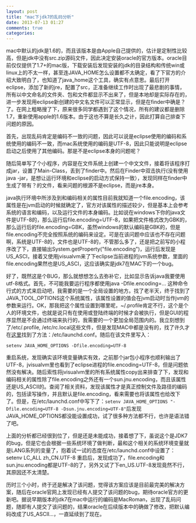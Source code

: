```yaml
---
layout: post
title: "mac下jdk7的乱码分析"
date: 2013-07-13 01:27
comments: true
categories: 
---
```


mac中默认的jdk是1.6的，而且该版本是由Apple自己提供的，估计是定制性比较高，但是jdk中没有src.zip源码文件，因此决定安装oracle的官方版本。oracle目前仅仅提供了1.7+的mac版，下载安装后发现安装的jdk的目录结构和传统win或linux上的不太一样，甚至连JAVA_HOME怎么设置都不太确定，看了下官方的介绍大致明白了，也知道了java_home这个工具，确实有点意思。最后打开eclipse，添加了新的jre，配置了src，正准备继续工作时出现了最悲剧的事情，所有以中文命名的文件夹、包和文件都显示不出来了，但是本地却是实际存在的，进一步发现用eclipse新创建的中文名文件可以正常显示，但是在finder中确是？了。在网上粗略搜了下，原来很多同学都遇到了这个情况，所有的建议都是删除1.7，重新使用apple的1.6版本。由于这也不算是长久之计，因此打算自己排查下问题的原因。

<!--more-->

首先，出现乱码肯定是编码不一致的问题，因此可以说是eclipse使用的编码和系统使用的编码不一致，而mac系统使用的编码是UTF-8，因此只能说明是eclipse启动之后使用了其他编码。那是不是eclipse本身的问题呢？

随后简单写了个小程序，内容是在文件系统上创建一个中文文件，接着将该程序打成jar，设置了Main-Class，丢到了finder中。然后在Finder中双击执行(没有使用java -jar，是想让运行环境和eclipse的启动方式保持一致），发现同样在finder中生成了带有？的文件，看来问题的根源不是eclipse，而是jre本身。

java执行环境中所涉及到和编码相关的属性目前我就知道一个file.encoding，该属性是在jvm启动的时候就确定了，官方对该属性的描述较少，但是基本上会参考系统的语言和编码，以及运行文件的本身编码。比如说在windows下你的java文件是UTF-8的，那么运行后file.encoding=UTF-8，如果把文件格式改为GBK的，那么运行后的file.encoding=GBK，虽然windows的默认编码是GBK的，但是file.encoding不完全按照系统的编码来设定。可是在该问题中应该也不存在问题啊，系统是UTF-8的，文件也是UTF-8的，不管那么多了，还是把之前写的小程序改了下，直接输出System.getProperty("file.encoding")，运行后发现是US_ASCI，接着又使用jvisualvm来了下eclipse当前进程的jvm系统参数，里面的file.encoding果然也是US_ASCI，这应该确实是jdk7在MAC下的一个bug。

好了，既然这是个BUG，那么就想想怎么去弥补它，比如显示告诉java我要使用utf-8格式。首先，不可能我要运行程序都使用java -Dfile.encoding=... 这种命令行式的方式来启动吧，我需要的是一个全局设置的地方。找了老半天，终于找到了JAVA_TOOL_OPTIONS这个系统属性，该属性设置的值会在jvm启动时当作jvm的参数来运行。OK，那我把这个属性设置到哪里呢，~/.profile肯定不行，这个是个人的环境文件，也就是说只有在使用或登陆终端的时候才会被执行，但是GUI的程序显然是不会通过终端来执行的，我需要的一个更加全局范围内的。我立刻想到了/etc/.profile, /etc/rc.local这些文件，但是发现MAC中都是没有的，找了许久才在[这里](http://www.digitaledgesw.com/node/31)找到了方法：/etc/launchd.conf。随后在该文件里写入：

	setenv JAVA_HOME_OPTIONS -Dfile.encoding=UTF-8
	
重启系统，发现确实该环境变量确实有效，之前那个jar包小程序也顺利输出了UTF-8，jvisualvm里也看到了eclipse进程的file.encoding=UTF-8，但是问题依然没有解决。随后索性将jvisualvm里的所有系统属性copy出来排查了下，发现和编码相关的属性除了file.encoding之外还有一个sun.jnu.encoding，而且该属性还是US_ASCII的。查阅了相关资料，发现该属性才是真正控制文件及路径的编码的，包括读写操作，并且默认是file.encoding，看来需要也将该属性也给改下了。但是，在/etc/launchd.conf中写下了：`setenv JAVA_HOME_OPTIONS "-Dfile.encoding=UTF-8 -Dsun.jnu.encoding=UTF-8"`后发现JAVA_HOME_OPTIONS都没能设置成功，试了很多种方法都不行，也许是语法错了吧。

上面的分析都已经很到位了，但是还是未能成功，接着想了下，虽说这个是JDK7的bug，但是它也会根据一些系统环境了做判断，最和这个相关的系统环境变量就是LANG系列的变量了，抱着试一试的态度在/etc/launchd.conf中设置了：
setenv LC_ALL zh_CN.UTF-8
重启后，发现成功了，file.encoding和sun.jnu.encoding都是UTF-8的了，另外又试了下en_US.UTF-8发现竟然不行，其原因还不太清楚。

历时三个小时，终于还是解决了该问题，觉得该方案应该是目前最完美的解决方案，随后在oracle官网上发现已经有人提交了该问题的bug，期待oracle官方的更新吧。据说早期版本的jdk7在mac中运行的编码是MacRoman，出现了乱码问题，随即有人提交了该问题的，结果oracle在后续版本中的确做了修改，把默认编码改成了US_ASCII...，一直延续到了现在。
